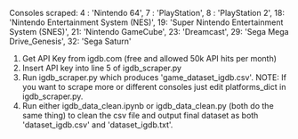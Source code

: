 Consoles scraped:
	4 :	'Nintendo 64',
	7 :	'PlayStation',
	8 :	'PlayStation 2',
	18:	'Nintendo Entertainment System (NES)',
	19:	'Super Nintendo Entertainment System (SNES)',
	21:	'Nintendo GameCube',
	23:	'Dreamcast',
	29:	'Sega Mega Drive_Genesis',
	32:	'Sega Saturn'
	
1. Get API Key from igdb.com (free and allowed 50k API hits per month)
2. Insert API key into line 5 of igdb_scraper.py
3. Run igdb_scraper.py which produces 'game_dataset_igdb.csv'.
NOTE: If you want to scrape more or different consoles just edit platforms_dict in igdb_scraper.py.
4. Run either igdb_data_clean.ipynb or igdb_data_clean.py (both do the same thing) to clean the csv file and output final dataset as both 'dataset_igdb.csv' and 'dataset_igdb.txt'.